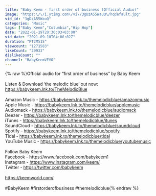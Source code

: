 ```yaml
---
title: "Baby Keem - first order of business (Official Audio)"
image: "https:\/\/i.ytimg.com\/vi\/3gDzA55WauQ\/hqdefault.jpg"
vid_id: "3gDzA55WauQ"
categories: "Music"
tags: ["Baby Keem","Columbia","Hip Hop"]
date: "2022-01-19T20:30:03+03:00"
vid_date: "2021-09-10T04:00:02Z"
duration: "PT2M51S"
viewcount: "1271583"
likeCount: "29933"
dislikeCount: ""
channel: "BabyKeemVEVO"
---
```

{% raw %}Official audio for “first order of business” by Baby Keem <br /> <br />Listen &amp; Download ‘the melodic blue’ out now: <a rel="nofollow" target="blank" href="https://babykeem.lnk.to/TheMelodicBlue">https://babykeem.lnk.to/TheMelodicBlue</a><br /> <br />Amazon Music - <a rel="nofollow" target="blank" href="https://babykeem.lnk.to/themelodicblue/amazonmusic">https://babykeem.lnk.to/themelodicblue/amazonmusic</a><br />Apple Music - <a rel="nofollow" target="blank" href="https://babykeem.lnk.to/themelodicblue/applemusic">https://babykeem.lnk.to/themelodicblue/applemusic</a><br />Audiomack - <a rel="nofollow" target="blank" href="https://babykeem.lnk.to/themelodicblue/audiomack">https://babykeem.lnk.to/themelodicblue/audiomack</a><br />Deezer - <a rel="nofollow" target="blank" href="https://babykeem.lnk.to/themelodicblue/deezer">https://babykeem.lnk.to/themelodicblue/deezer</a><br />iTunes - <a rel="nofollow" target="blank" href="https://babykeem.lnk.to/themelodicblue/itunes">https://babykeem.lnk.to/themelodicblue/itunes</a><br />SoundCloud - <a rel="nofollow" target="blank" href="https://babykeem.lnk.to/themelodicblue/soundcloud">https://babykeem.lnk.to/themelodicblue/soundcloud</a><br />Spotify - <a rel="nofollow" target="blank" href="https://babykeem.lnk.to/themelodicblue/spotify">https://babykeem.lnk.to/themelodicblue/spotify</a><br />Tidal - <a rel="nofollow" target="blank" href="https://babykeem.lnk.to/themelodicblue/tidal">https://babykeem.lnk.to/themelodicblue/tidal</a><br />YouTube Music - <a rel="nofollow" target="blank" href="https://babykeem.lnk.to/themelodicblue/youtubemusic">https://babykeem.lnk.to/themelodicblue/youtubemusic</a><br /> <br />Follow Baby Keem<br />Facebook - <a rel="nofollow" target="blank" href="https://www.facebook.com/babykeem1">https://www.facebook.com/babykeem1</a><br />Instagram - <a rel="nofollow" target="blank" href="https://www.instagram.com/keem/">https://www.instagram.com/keem/</a><br />Twitter - <a rel="nofollow" target="blank" href="https://twitter.com/babykeem">https://twitter.com/babykeem</a><br /> <br /><a rel="nofollow" target="blank" href="https://keemworld.com/">https://keemworld.com/</a><br /> <br />#BabyKeem #firstorderofbusiness #themelodicblue{% endraw %}
